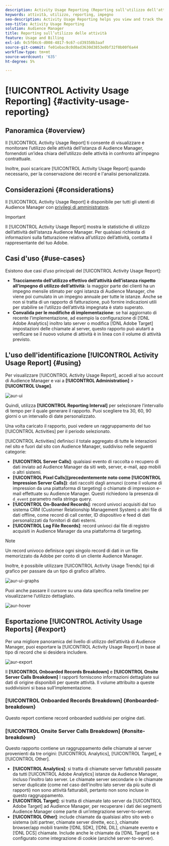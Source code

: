 ```yaml
---
description: Activity Usage Reporting (Reporting sull'utilizzo dell'attività) consente di visualizzare e monitorare l'utilizzo dell'attività per l'istanza dell'Audience Manager, in modo da poter confrontare l'utilizzo effettivo con l'impegno contrattuale.
keywords: attività, utilizzo, reporting, impegno
seo-description: Activity Usage Reporting helps you view and track the activity usage for your Audience Manager instance, so you can compare your actual usage to your contractual commitment.
seo-title: Activity Usage Reporting
solution: Audience Manager
title: Reporting sull’utilizzo delle attività
feature: Usage and Billing
exl-id: 0c5f04c6-d008-4817-9c67-cd39350b3aaf
source-git-commit: fe01ebac8c0d0ad3630d3853e0bf32f0b00f6a44
workflow-type: tm+mt
source-wordcount: '635'
ht-degree: 5%

---
```


# [!UICONTROL Activity Usage Reporting] {#activity-usage-reporting}

## Panoramica {#overview}

Il [!UICONTROL Activity Usage Report] ti consente di visualizzare e monitorare l’utilizzo delle attività dell’istanza di Audience Manager, fornendoti un’idea chiara dell’utilizzo delle attività in confronto all’impegno contrattuale.

Inoltre, puoi scaricare [!UICONTROL Activity Usage Report] quando necessario, per la conservazione dei record e l&#39;analisi personalizzata.

## Considerazioni {#considerations}

Il [!UICONTROL Activity Usage Report] è disponibile per tutti gli utenti di Audience Manager con [privilegi di amministratore](edit-account-settings.md).

>[!IMPORTANT]
>
>Il [!UICONTROL Activity Usage Report] mostra le statistiche di utilizzo dell’attività dell’istanza Audience Manager. Per qualsiasi richiesta di informazioni sulla fatturazione relativa all’utilizzo dell’attività, contatta il rappresentante del tuo Adobe.

## Casi d&#39;uso {#use-cases}

Esistono due casi d’uso principali del [!UICONTROL Activity Usage Report]:

* **Tracciamento dell’utilizzo effettivo dell’attività dell’istanza rispetto all’impegno di utilizzo dell’attività**: la maggior parte dei clienti ha un impegno mensile stimato per ogni istanza di Audience Manager, che viene poi cumulato in un impegno annuale per tutte le istanze. Anche se non si tratta di un rapporto di fatturazione, può fornire indicazioni utili per stabilire se l’utilizzo dell’attività impegnata è stato superato.
* **Convalida per le modifiche di implementazione**: se hai aggiornato di recente l’implementazione, ad esempio la configurazione di [!DNL Adobe Analytics] inoltro lato server o modifica [!DNL Adobe Target] impostazioni delle chiamate al server, questo rapporto può aiutarti a verificare se il nuovo volume di attività è in linea con il volume di attività previsto.

## L&#39;uso dell&#39;identificazione [!UICONTROL Activity Usage Report] {#using}

Per visualizzare [!UICONTROL Activity Usage Report], accedi al tuo account di Audience Manager e vai a **[!UICONTROL Administration]** > **[!UICONTROL Usage]**.

![aur-ui](assets/aur-ui.png)

Quindi, utilizza **[!UICONTROL Reporting Interval]** per selezionare l’intervallo di tempo per il quale generare il rapporto. Puoi scegliere tra 30, 60, 90 giorni o un intervallo di date personalizzato.

Una volta caricato il rapporto, puoi vedere un raggruppamento del tuo [!UICONTROL Activities] per il periodo selezionato.

[!UICONTROL Activities] definisci il totale aggregato di tutte le interazioni nel sito e fuori dal sito con Audience Manager, suddiviso nelle seguenti categorie:

* **[!UICONTROL Server Calls]**: qualsiasi evento di raccolta o recupero di dati inviato ad Audience Manager da siti web, server, e-mail, app mobili o altri sistemi.
* **[!UICONTROL Pixel Calls](precedentemente noto come [!UICONTROL Impression Server Calls])**: dati raccolti dagli annunci (come il volume di impression da una piattaforma di targeting) o chiamate di impression e-mail effettuate su Audience Manager. Questi richiedono la presenza di `d_event` parametro nella stringa query.
* **[!UICONTROL On-Boarded Records]**: record univoci acquisiti dal tuo sistema CRM (Customer Relationship Management System) o altri file di dati offline, come record di call center, ID dispositivo e feed di dati personalizzati da fornitori di dati esterni.
* **[!UICONTROL Log File Records]**: record univoci dai file di registro acquisiti in Audience Manager da una piattaforma di targeting.

>[!NOTE]
>
>Un record univoco definisce ogni singolo record di dati in un file memorizzato da Adobe per conto di un cliente Audience Manager.

Inoltre, è possibile utilizzare [!UICONTROL Activity Usage Trends] tipi di grafico per passare da un tipo di grafico all’altro.

![aur-ui-graphs](assets/aur-ui-graphs.png)

Puoi anche passare il cursore su una data specifica nella timeline per visualizzarne l’utilizzo dettagliato.

![aur-hover](assets/aur-hover.png)

## Esportazione [!UICONTROL Activity Usage Reports] {#export}

Per una migliore panoramica del livello di utilizzo dell’attività di Audience Manager, puoi esportare la [!UICONTROL Activity Usage Report] in base al tipo di record che si desidera includere.

![aur-export](assets/aur-export.png)

Il **[!UICONTROL Onboarded Records Breakdown]** e **[!UICONTROL Onsite Server Calls Breakdown]** I rapporti forniscono informazioni dettagliate sui dati di origine disponibili per queste attività. Il volume attribuito a queste suddivisioni si basa sull’implementazione.

### [!UICONTROL Onboarded Records Breakdown] {#onboarded-breakdown}

Questo report contiene record onboarded suddivisi per origine dati.

### [!UICONTROL Onsite Server Calls Breakdown] {#onsite-breakdown}

Questo rapporto contiene un raggruppamento delle chiamate al server provenienti da tre origini: [!UICONTROL Analytics], [!UICONTROL Target], e [!UICONTROL Other].

* **[!UICONTROL Analytics]**: si tratta di chiamate server fatturabili passate da tutti [!UICONTROL Adobe Analytics] istanze da Audience Manager, incluso l’inoltro lato server. Le chiamate server secondarie o le chiamate server duplicate (come nel caso dell’inoltro lato server da più suite di rapporti) non sono attività fatturabili, pertanto non sono incluse in questo raggruppamento.
* **[!UICONTROL Target]**: si tratta di chiamate lato server da [!UICONTROL Adobe Target] ad Audience Manager, per recuperare i dati dei segmenti Audience Manager come parte di un’integrazione server-to-server.
* **[!UICONTROL Other]**: include chiamate da qualsiasi altro sito web o sistema (siti partner, chiamate server dirette, ecc.), chiamate browser/app mobili tramite [!DNL SDK], [!DNL DIL], chiamate evento e [!DNL DCS] chiamate. Include anche le chiamate da [!DNL Target] se è configurato come integrazione di cookie (anziché server-to-server).
